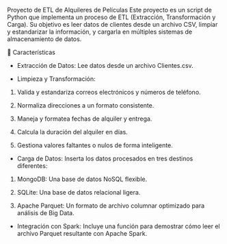 Proyecto de ETL de Alquileres de Películas
Este proyecto es un script de Python que implementa un proceso de ETL (Extracción, Transformación y Carga). Su objetivo es leer datos de clientes desde un archivo CSV, limpiar y estandarizar la información, y cargarla en múltiples sistemas de almacenamiento de datos.

🚀 Características
- Extracción de Datos: Lee datos desde un archivo Clientes.csv.

- Limpieza y Transformación:

1. Valida y estandariza correos electrónicos y números de teléfono.

2. Normaliza direcciones a un formato consistente.

3. Maneja y formatea fechas de alquiler y entrega.

4. Calcula la duración del alquiler en días.

5. Gestiona valores faltantes o nulos de forma inteligente.

- Carga de Datos: Inserta los datos procesados en tres destinos diferentes:

1. MongoDB: Una base de datos NoSQL flexible.

2. SQLite: Una base de datos relacional ligera.

3. Apache Parquet: Un formato de archivo columnar optimizado para análisis de Big Data.

- Integración con Spark: Incluye una función para demostrar cómo leer el archivo Parquet resultante con Apache Spark.

